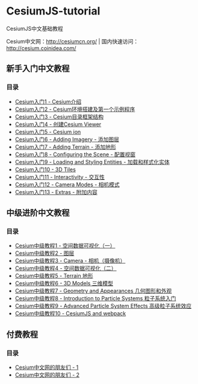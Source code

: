 # CesiumJS-tutorial
CesiumJS中文基础教程 

Cesium中文网：http://cesiumcn.org/ | 国内快速访问：http://cesium.coinidea.com/

## 新手入门中文教程
### 目录
- <a href="https://github.com/hujiulin/CesiumJS-tutorial/tree/master/%E6%96%B0%E6%89%8B%E5%85%A5%E9%97%A8%E4%B8%AD%E6%96%87%E6%95%99%E7%A8%8B/Cesium%E5%85%A5%E9%97%A81%20-%20Cesium%E4%BB%8B%E7%BB%8D" target="_blank">Cesium入门1 - Cesium介绍</a>
- <a href="https://github.com/hujiulin/CesiumJS-tutorial/tree/master/%E6%96%B0%E6%89%8B%E5%85%A5%E9%97%A8%E4%B8%AD%E6%96%87%E6%95%99%E7%A8%8B/Cesium%E5%85%A5%E9%97%A82%20-%20Cesium%E7%8E%AF%E5%A2%83%E6%90%AD%E5%BB%BA%E5%8F%8A%E7%AC%AC%E4%B8%80%E4%B8%AA%E7%A4%BA%E4%BE%8B%E7%A8%8B%E5%BA%8F" target="_blank">Cesium入门2 - Cesium环境搭建及第一个示例程序</a>
- <a href="https://github.com/hujiulin/CesiumJS-tutorial/tree/master/%E6%96%B0%E6%89%8B%E5%85%A5%E9%97%A8%E4%B8%AD%E6%96%87%E6%95%99%E7%A8%8B/Cesium%E5%85%A5%E9%97%A83%20-%20Cesium%E7%9B%AE%E5%BD%95%E6%A1%86%E6%9E%B6%E7%BB%93%E6%9E%84" target="_blank">Cesium入门3 - Cesium目录框架结构</a>
- <a href="https://github.com/hujiulin/CesiumJS-tutorial/tree/master/%E6%96%B0%E6%89%8B%E5%85%A5%E9%97%A8%E4%B8%AD%E6%96%87%E6%95%99%E7%A8%8B/Cesium%E5%85%A5%E9%97%A84%20-%20%E5%88%9B%E5%BB%BACesium%20Viewer" target="_blank">Cesium入门4 - 创建Cesium Viewer</a>
- <a href="https://github.com/hujiulin/CesiumJS-tutorial/tree/master/%E6%96%B0%E6%89%8B%E5%85%A5%E9%97%A8%E4%B8%AD%E6%96%87%E6%95%99%E7%A8%8B/Cesium%E5%85%A5%E9%97%A85%20-%20Cesium%20ion" target="_blank">Cesium入门5 - Cesium ion</a>
- <a href="https://github.com/hujiulin/CesiumJS-tutorial/tree/master/%E6%96%B0%E6%89%8B%E5%85%A5%E9%97%A8%E4%B8%AD%E6%96%87%E6%95%99%E7%A8%8B/Cesium%E5%85%A5%E9%97%A86%20-%20Adding%20Imagery%20-%20%E6%B7%BB%E5%8A%A0%E5%9B%BE%E5%B1%82" target="_blank">Cesium入门6 - Adding Imagery - 添加图层</a>
- <a href="https://github.com/hujiulin/CesiumJS-tutorial/tree/master/%E6%96%B0%E6%89%8B%E5%85%A5%E9%97%A8%E4%B8%AD%E6%96%87%E6%95%99%E7%A8%8B/Cesium%E5%85%A5%E9%97%A87%20-%20Adding%20Terrain%20-%20%E6%B7%BB%E5%8A%A0%E5%9C%B0%E5%BD%A2" target="_blank">Cesium入门7 - Adding Terrain - 添加地形</a>
- <a href="https://github.com/hujiulin/CesiumJS-tutorial/tree/master/%E6%96%B0%E6%89%8B%E5%85%A5%E9%97%A8%E4%B8%AD%E6%96%87%E6%95%99%E7%A8%8B/Cesium%E5%85%A5%E9%97%A88%20-%20Configuring%20the%20Scene%20-%20%E9%85%8D%E7%BD%AE%E8%A7%86%E7%AA%97" target="_blank">Cesium入门8 - Configuring the Scene - 配置视窗</a>
- <a href="https://github.com/hujiulin/CesiumJS-tutorial/tree/master/%E6%96%B0%E6%89%8B%E5%85%A5%E9%97%A8%E4%B8%AD%E6%96%87%E6%95%99%E7%A8%8B/Cesium%E5%85%A5%E9%97%A89%20-%20Loading%20and%20Styling%20Entities%20-%20%E5%8A%A0%E8%BD%BD%E5%92%8C%E6%A0%B7%E5%BC%8F%E5%8C%96%E5%AE%9E%E4%BD%93" target="_blank">Cesium入门9 - Loading and Styling Entities - 加载和样式化实体</a>
- <a href="https://github.com/hujiulin/CesiumJS-tutorial/tree/master/%E6%96%B0%E6%89%8B%E5%85%A5%E9%97%A8%E4%B8%AD%E6%96%87%E6%95%99%E7%A8%8B/Cesium%E5%85%A5%E9%97%A810%20-%203D%20Tiles" target="_blank">Cesium入门10 - 3D Tiles</a>
- <a href="https://github.com/hujiulin/CesiumJS-tutorial/tree/master/%E6%96%B0%E6%89%8B%E5%85%A5%E9%97%A8%E4%B8%AD%E6%96%87%E6%95%99%E7%A8%8B/Cesium%E5%85%A5%E9%97%A811%20-%20Interactivity%20-%20%E4%BA%A4%E4%BA%92%E6%80%A7" target="_blank">Cesium入门11 - Interactivity - 交互性</a>
- <a href="https://github.com/hujiulin/CesiumJS-tutorial/tree/master/%E6%96%B0%E6%89%8B%E5%85%A5%E9%97%A8%E4%B8%AD%E6%96%87%E6%95%99%E7%A8%8B/Cesium%E5%85%A5%E9%97%A812%20-%20Camera%20Modes%20-%20%E7%9B%B8%E6%9C%BA%E6%A8%A1%E5%BC%8F" target="_blank">Cesium入门12 - Camera Modes - 相机模式</a>
- <a href="https://github.com/hujiulin/CesiumJS-tutorial/tree/master/%E6%96%B0%E6%89%8B%E5%85%A5%E9%97%A8%E4%B8%AD%E6%96%87%E6%95%99%E7%A8%8B/Cesium%E5%85%A5%E9%97%A813%20-%20Extras%20-%20%E9%99%84%E5%8A%A0%E5%86%85%E5%AE%B9" target="_blank">Cesium入门13 - Extras - 附加内容</a>

## 中级进阶中文教程
### 目录
- <a href="https://github.com/hujiulin/CesiumJS-tutorial/tree/master/%E4%B8%AD%E7%BA%A7%E8%BF%9B%E9%98%B6%E4%B8%AD%E6%96%87%E6%95%99%E7%A8%8B/Cesium%E4%B8%AD%E7%BA%A7%E6%95%99%E7%A8%8B1%20-%20%E7%A9%BA%E9%97%B4%E6%95%B0%E6%8D%AE%E5%8F%AF%E8%A7%86%E5%8C%96%EF%BC%88%E4%B8%80%EF%BC%89" target="_blank">Cesium中级教程1 - 空间数据可视化（一）</a>
- <a href="https://github.com/hujiulin/CesiumJS-tutorial/tree/master/%E4%B8%AD%E7%BA%A7%E8%BF%9B%E9%98%B6%E4%B8%AD%E6%96%87%E6%95%99%E7%A8%8B/Cesium%E4%B8%AD%E7%BA%A7%E6%95%99%E7%A8%8B2%20-%20%E5%9B%BE%E5%B1%82" target="_blank">Cesium中级教程2 - 图层</a>
- <a href="https://github.com/hujiulin/CesiumJS-tutorial/tree/master/%E4%B8%AD%E7%BA%A7%E8%BF%9B%E9%98%B6%E4%B8%AD%E6%96%87%E6%95%99%E7%A8%8B/Cesium%E4%B8%AD%E7%BA%A7%E6%95%99%E7%A8%8B3%20-%20Camera%20-%20%E7%9B%B8%E6%9C%BA%EF%BC%88%E6%91%84%E5%83%8F%E6%9C%BA%EF%BC%89" target="_blank">Cesium中级教程3 - Camera - 相机（摄像机）</a>
- <a href="https://github.com/hujiulin/CesiumJS-tutorial/tree/master/%E4%B8%AD%E7%BA%A7%E8%BF%9B%E9%98%B6%E4%B8%AD%E6%96%87%E6%95%99%E7%A8%8B/Cesium%E4%B8%AD%E7%BA%A7%E6%95%99%E7%A8%8B4%20-%20%E7%A9%BA%E9%97%B4%E6%95%B0%E6%8D%AE%E5%8F%AF%E8%A7%86%E5%8C%96%EF%BC%88%E4%BA%8C%EF%BC%89" target="_blank">Cesium中级教程4 - 空间数据可视化（二）</a>
- <a href="https://github.com/hujiulin/CesiumJS-tutorial/tree/master/%E4%B8%AD%E7%BA%A7%E8%BF%9B%E9%98%B6%E4%B8%AD%E6%96%87%E6%95%99%E7%A8%8B/Cesium%E4%B8%AD%E7%BA%A7%E6%95%99%E7%A8%8B5%20-%20Terrain%20%E5%9C%B0%E5%BD%A2" target="_blank">Cesium中级教程5 - Terrain 地形</a>
- <a href="https://github.com/hujiulin/CesiumJS-tutorial/tree/master/%E4%B8%AD%E7%BA%A7%E8%BF%9B%E9%98%B6%E4%B8%AD%E6%96%87%E6%95%99%E7%A8%8B/Cesium%E4%B8%AD%E7%BA%A7%E6%95%99%E7%A8%8B6%20-%203D%20Models%20%E4%B8%89%E7%BB%B4%E6%A8%A1%E5%9E%8B" target="_blank">Cesium中级教程6 - 3D Models 三维模型</a>
- <a href="https://github.com/hujiulin/CesiumJS-tutorial/tree/master/%E4%B8%AD%E7%BA%A7%E8%BF%9B%E9%98%B6%E4%B8%AD%E6%96%87%E6%95%99%E7%A8%8B/Cesium%E4%B8%AD%E7%BA%A7%E6%95%99%E7%A8%8B7%20-%20Geometry%20and%20Appearances%20%E5%87%A0%E4%BD%95%E5%9B%BE%E5%BD%A2%E5%92%8C%E5%A4%96%E8%A7%82" target="_blank">Cesium中级教程7 - Geometry and Appearances 几何图形和外观</a>
- <a href="https://github.com/hujiulin/CesiumJS-tutorial/tree/master/%E4%B8%AD%E7%BA%A7%E8%BF%9B%E9%98%B6%E4%B8%AD%E6%96%87%E6%95%99%E7%A8%8B/Cesium%E4%B8%AD%E7%BA%A7%E6%95%99%E7%A8%8B8%20-%20Introduction%20to%20Particle%20Systems%20%E7%B2%92%E5%AD%90%E7%B3%BB%E7%BB%9F%E5%85%A5%E9%97%A8" target="_blank">Cesium中级教程8 - Introduction to Particle Systems 粒子系统入门</a>
- <a href="https://github.com/hujiulin/CesiumJS-tutorial/tree/master/%E4%B8%AD%E7%BA%A7%E8%BF%9B%E9%98%B6%E4%B8%AD%E6%96%87%E6%95%99%E7%A8%8B/Cesium%E4%B8%AD%E7%BA%A7%E6%95%99%E7%A8%8B9%20-%20Advanced%20Particle%20System%20Effects%20%E9%AB%98%E7%BA%A7%E7%B2%92%E5%AD%90%E7%B3%BB%E7%BB%9F%E6%95%88%E5%BA%94" target="_blank">Cesium中级教程9 - Advanced Particle System Effects 高级粒子系统效应</a>
- <a href="https://github.com/hujiulin/CesiumJS-tutorial/tree/master/%E4%B8%AD%E7%BA%A7%E8%BF%9B%E9%98%B6%E4%B8%AD%E6%96%87%E6%95%99%E7%A8%8B/Cesium%E4%B8%AD%E7%BA%A7%E6%95%99%E7%A8%8B10%20-%20CesiumJS%20and%20webpack" target="_blank">Cesium中级教程10 - CesiumJS and webpack</a>


## 付费教程
### 目录
- <a href="https://github.com/hujiulin/CesiumJS-tutorial/blob/master/Cesium%E4%B8%AD%E6%96%87%E7%BD%91%E7%9A%84%E6%9C%8B%E5%8F%8B%E4%BB%AC/Cesium%E4%B8%AD%E6%96%87%E7%BD%91%E7%9A%84%E6%9C%8B%E5%8F%8B%E4%BB%AC-1.pdf" target="_blank">Cesium中文网的朋友们 - 1</a>
- <a href="https://github.com/hujiulin/CesiumJS-tutorial/blob/master/Cesium%E4%B8%AD%E6%96%87%E7%BD%91%E7%9A%84%E6%9C%8B%E5%8F%8B%E4%BB%AC/Cesium%E4%B8%AD%E6%96%87%E7%BD%91%E7%9A%84%E6%9C%8B%E5%8F%8B%E4%BB%AC-2.pdf" target="_blank">Cesium中文网的朋友们 - 2</a>